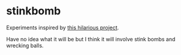 # stinkbomb

Experiments inspired by [this hilarious project](https://les-jeux-dla-tete.itch.io/lacrymo-tennis-2016).

Have no idea what it will be but I think it will involve stink bombs and wrecking balls.

